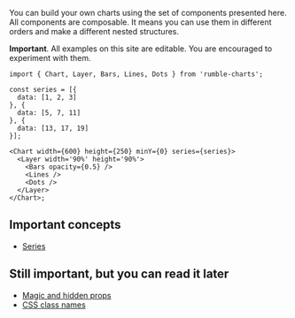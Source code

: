You can build your own charts using the set of components presented here. All components are composable. 
It means you can use them in different orders and make a different nested structures.

**Important**. All examples on this site are editable. You are encouraged to experiment with them.

```
import { Chart, Layer, Bars, Lines, Dots } from 'rumble-charts';

const series = [{
  data: [1, 2, 3]
}, {
  data: [5, 7, 11]
}, {
  data: [13, 17, 19]
}];

<Chart width={600} height={250} minY={0} series={series}>
  <Layer width='90%' height='90%'>
    <Bars opacity={0.5} />
    <Lines />
    <Dots />
  </Layer>
</Chart>;
```

## Important concepts

- [Series](#series)

## Still important, but you can read it later

- [Magic and hidden props](#magic--hidden-props)
- [CSS class names](#css-class-names)
